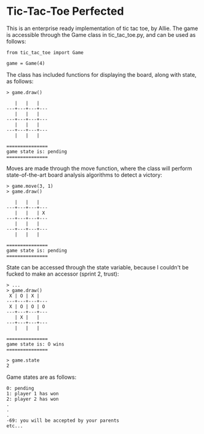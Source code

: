 # Tic-Tac-Toe Perfected

This is an enterprise ready implementation of tic tac toe, by Allie. The game is accessible through the Game class in tic_tac_toe.py, and can be used as follows:

```
from tic_tac_toe import Game

game = Game(4)
```

The class has included functions for displaying the board, along with state, as follows:

```
> game.draw()

   |   |   |
---+---+---+---
   |   |   |
---+---+---+---
   |   |   |
---+---+---+---
   |   |   |

===============
game state is: pending
===============
```

Moves are made through the move function, where the class will perform state-of-the-art board analysis algorithms to detect a victory:

```
> game.move(3, 1)
> game.draw()

   |   |   |
---+---+---+---
   |   |   | X
---+---+---+---
   |   |   |
---+---+---+---
   |   |   |

===============
game state is: pending
===============
```

State can be accessed through the state variable, because I couldn't be fucked to make an accessor (sprint 2, trust):

```
> ...
> game.draw()
 X | O | X |
---+---+---+---
 X | O | O | O
---+---+---+---
   | X |   |
---+---+---+---
   |   |   |

===============
game state is: O wins
===============

> game.state
2
```

Game states are as follows:

```
0: pending
1: player 1 has won
2: player 2 has won
.
.
.
-69: you will be accepted by your parents
etc...
```
